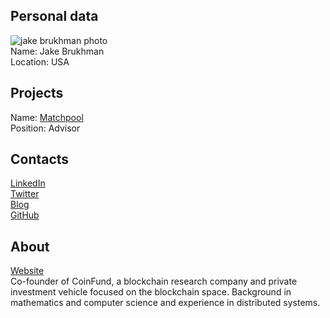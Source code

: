## Personal data
![jake brukhman photo](photo/jake_brukhman.jpeg)  
Name:   Jake Brukhman  
Location: USA   
## Projects 
Name: [Matchpool](../projects/matchpool.md)  
Position: Advisor   
## Contacts
[LinkedIn](https://www.linkedin.com/in/jake-brukhman-6037867/)          
[Twitter](https://twitter.com/jbrukh)  
[Blog](https://medium.com/@jbrukh)  
[GitHub](https://github.com/jbrukh)
## About
[Website](http://www.brukhman.com/)  
Co-founder of CoinFund, a blockchain research company and private investment vehicle focused on the blockchain space. Background in mathematics and computer science and experience in distributed systems.
